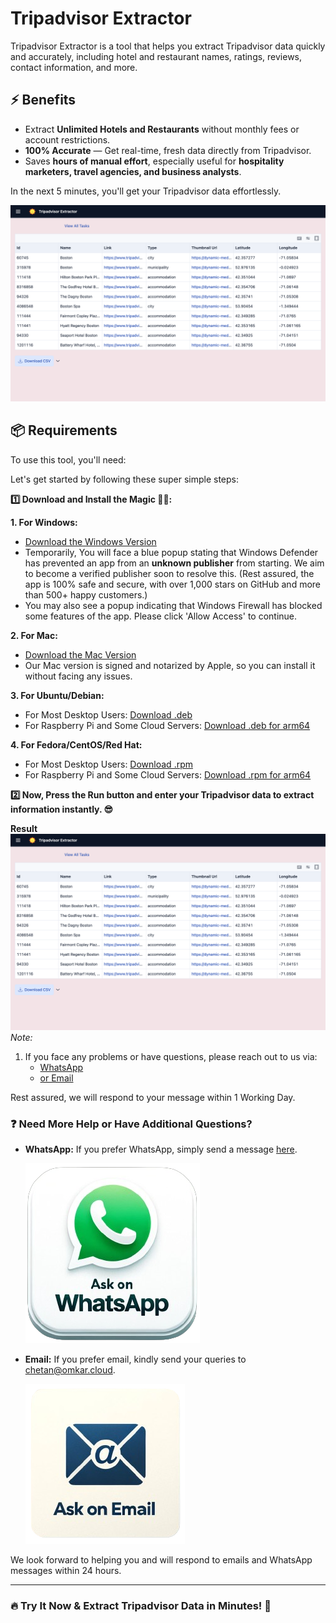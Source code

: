 # Tripadvisor Extractor

Tripadvisor Extractor is a tool that helps you extract Tripadvisor data quickly and accurately, including hotel and restaurant names, ratings, reviews, contact information, and more.

## ⚡ Benefits

* Extract **Unlimited Hotels and Restaurants** without monthly fees or account restrictions.
* **100% Accurate** — Get real-time, fresh data directly from Tripadvisor.
* Saves **hours of manual effort**, especially useful for **hospitality marketers, travel agencies, and business analysts**.

In the next 5 minutes, you'll get your Tripadvisor data effortlessly.

![Tripadvisor Extractor Result](https://raw.githubusercontent.com/omkarcloud/assets/master/images/tripadvisor-extractor/results.png)

## 📦 Requirements

To use this tool, you'll need:

Let's get started by following these super simple steps:

**1️⃣ Download and Install the Magic 🧙‍♀️:**

**1. For Windows:**
- [Download the Windows Version](https://tripadvisor-extractor-omkar-cloud.s3.amazonaws.com/Tripadvisor+Extractor.exe)
- Temporarily, You will face a blue popup stating that Windows Defender has prevented an app from an **unknown publisher** from starting. We aim to become a verified publisher soon to resolve this. (Rest assured, the app is 100% safe and secure, with over 1,000 stars on GitHub and more than 500+ happy customers.)
- You may also see a popup indicating that Windows Firewall has blocked some features of the app. Please click 'Allow Access' to continue.

**2. For Mac:**
- [Download the Mac Version](https://tripadvisor-extractor-omkar-cloud.s3.amazonaws.com/Tripadvisor+Extractor.dmg)
- Our Mac version is signed and notarized by Apple, so you can install it without facing any issues.

**3. For Ubuntu/Debian:**
- For Most Desktop Users: [Download .deb](https://tripadvisor-extractor-omkar-cloud.s3.amazonaws.com/Tripadvisor+Extractor-amd64.deb)
- For Raspberry Pi and Some Cloud Servers: [Download .deb for arm64](https://tripadvisor-extractor-omkar-cloud.s3.amazonaws.com/Tripadvisor+Extractor-arm64.deb)

**4. For Fedora/CentOS/Red Hat:**
- For Most Desktop Users: [Download .rpm](https://tripadvisor-extractor-omkar-cloud.s3.amazonaws.com/Tripadvisor+Extractor-x86_64.rpm) 
- For Raspberry Pi and Some Cloud Servers: [Download .rpm for arm64](https://tripadvisor-extractor-omkar-cloud.s3.amazonaws.com/Tripadvisor+Extractor-aarch64.rpm)

**2️⃣ Now, Press the Run button and enter your Tripadvisor data to extract information instantly. 😎**

**Result**
![Tripadvisor Extractor Result](https://raw.githubusercontent.com/omkarcloud/assets/master/images/tripadvisor-extractor/results.png)
*Note:* 
1. If you face any problems or have questions, please reach out to us via:
   - [WhatsApp](https://api.whatsapp.com/send?phone=918295042963&text=I%20need%20help%20with%20the%20installation%20of%20the%20Tripadvisor%20Data%20Extractor%20Tool.)
   - [or Email](mailto:chetan@omkar.cloud?subject=Help%20with%20Tripadvisor%20Data%20Extractor%20Tool%20Installation&body=I%20need%20help%20with%20the%20installation%20of%20the%20Tripadvisor%20Data%20Extractor%20Tool.)

Rest assured, we will respond to your message within 1 Working Day.

### ❓ Need More Help or Have Additional Questions?


- **WhatsApp:** If you prefer WhatsApp, simply send a message [here](https://api.whatsapp.com/send?phone=918295042963&text=Hi,%20I%20would%20like%20to%20learn%20more%20about%20your%20Tripadvisor%20Data%20Extractor).

  [![Contact Us on WhatsApp about Tripadvisor Extractor](https://raw.githubusercontent.com/omkarcloud/assets/master/images/whatsapp-us.png)](https://api.whatsapp.com/send?phone=918295042963&text=Hi,%20I%20would%20like%20to%20learn%20more%20about%20your%20Tripadvisor%20Data%20Extractor)

- **Email:** If you prefer email, kindly send your queries to [chetan@omkar.cloud](mailto:chetan@omkar.cloud).

  [![Contact Us on Email about Tripadvisor Extractor](https://raw.githubusercontent.com/omkarcloud/assets/master/images/ask-on-email.png)](mailto:chetan@omkar.cloud)

We look forward to helping you and will respond to emails and WhatsApp messages within 24 hours.

---

### 🔥 **Try It Now & Extract Tripadvisor Data in Minutes!** 🚀
